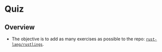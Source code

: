 # Quiz

## Overview

- The objective is to add as many exercises as possible to the repo: [`rust-lang/rustlings`](https://github.com/rust-lang/rustlings).
